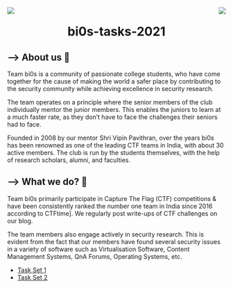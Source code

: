 <div>
<a href="https://join.bi0s.in/"><img src="https://img.shields.io/badge/teamBi0s%20-%3CtaskList%3E-green[700]" align="left"></a>
<a href="https://bi0s.in/"><img src="https://img.shields.io/badge/teamBi0s%20-%F0%9F%95%B8-black" align="right"></a>
</div>

<div align="center">
  <h1>bi0s-tasks-2021</h1>
</div>

<h2>--> About us 🤖</h2>

Team bi0s is a community of passionate college students, who have come together for the cause of making the world a safer place by contributing to the security community while achieving excellence in security research.

The team operates on a principle where the senior members of the club individually mentor the junior members. This enables the juniors to learn at a much faster rate, as they don’t have to face the challenges their seniors had to face.

Founded in 2008 by our mentor Shri Vipin Pavithran, over the years bi0s has been renowned as one of the leading CTF teams in India, with about 30 active members. The club is run by the students themselves, with the help of research scholars, alumni, and faculties.

<h2>--> What we do? 🤔</h2>
Team bi0s primarily participate in Capture The Flag (CTF) competitions & have been consistently ranked the number one team in India since 2016 according to CTFtime]. We regularly post write-ups of CTF challenges on our blog.

The team members also engage actively in security research. This is evident from the fact that our members have found several security issues in a variety of software such as Virtualisation Software, Content Management Systems, QnA Forums, Operating Systems, etc.
<div>
<ul>
    <li><a href="https://github.com/hitaarthh/bi0s-tasks-2021/tree/main/Task%20Set%20-%201">Task Set 1</a></li>
    <li><a href="https://github.com/hitaarthh/bi0s-tasks-2021/tree/main/Task%20Set%20-%202">Task Set 2</a></li>
</ul>
</div>
